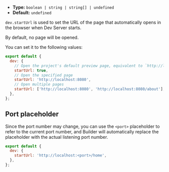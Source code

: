 - **Type:** `boolean | string | string[] | undefined`
- **Default:** `undefined`

`dev.startUrl` is used to set the URL of the page that automatically opens in the browser when Dev Server starts.

By default, no page will be opened.

You can set it to the following values:

```js
export default {
  dev: {
    // Open the project's default preview page, equivalent to `http://localhost:<port>`
    startUrl: true,
    // Open the specified page
    startUrl: 'http://localhost:8080',
    // Open multiple pages
    startUrl: ['http://localhost:8080', 'http://localhost:8080/about'],
  },
};
```

## Port placeholder

Since the port number may change, you can use the `<port>` placeholder to refer to the current port number, and Builder will automatically replace the placeholder with the actual listening port number.

```js
export default {
  dev: {
    startUrl: 'http://localhost:<port>/home',
  },
};
```
